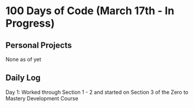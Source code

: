# 100 Days of Code (March 17th - In Progress)


## Personal Projects
None as of yet


## Daily Log

Day 1: Worked through Section 1 - 2 and started on Section 3 of the Zero to Mastery Development Course